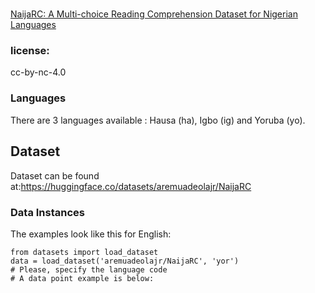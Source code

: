 # 
[NaijaRC: A Multi-choice Reading Comprehension Dataset for Nigerian Languages](https://arxiv.org/abs/2308.09768)

### license: 
cc-by-nc-4.0

### Languages
There are 3 languages available : Hausa (ha), Igbo (ig) and Yoruba (yo). 

## Dataset
Dataset can be found at:https://huggingface.co/datasets/aremuadeolajr/NaijaRC


### Data Instances
The examples look like this for English:
```
from datasets import load_dataset
data = load_dataset('aremuadeolajr/NaijaRC', 'yor')
# Please, specify the language code
# A data point example is below:
```

